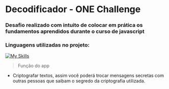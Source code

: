 # Decodificador - ONE Challenge

### Desafio realizado com intuito de colocar em prática os fundamentos aprendidos durante o curso de javascript

### Linguagens utilizadas no projeto:

[![My Skills](https://skillicons.dev/icons?i=js,html,css)](https://skillicons.dev)


> Função do app

 - Criptografar textos, assim você poderá trocar mensagens secretas com outras pessoas que saibam o segredo da criptografia utilizada.
